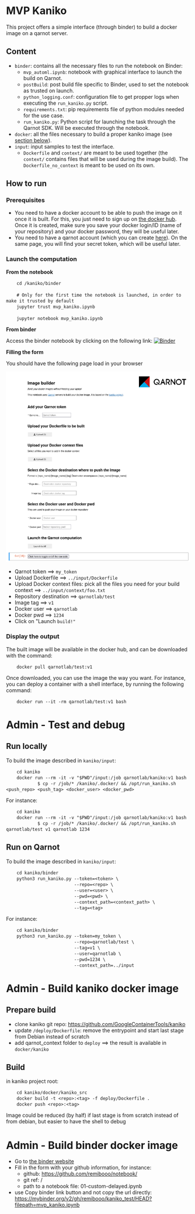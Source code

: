 # MVP Kaniko

This project offers a simple interface (through binder) to build a docker image on a qarnot server.

## Content


* `binder`: contains all the necessary files to run the notebook on Binder:
  * `mvp_automl.ipynb`: notebook with graphical interface to launch the build on Qarnot.
  * `postBuild`: post build file specific to Binder, used to set the notebook as trusted on launch.
  * `python_logging.conf`: configuration file to get propper logs when executing the `run_kaniko.py` script.
  * `requirements.txt`: pip requirements file of python modules needed for the use case.
  * `run_kaniko.py`: Python script for launching the task through the Qarnot SDK. Will be executed through the notebook.
* `docker`: all the files necessary to build a proper kaniko image (see [section below](#admin---build-kaniko-docker-image)).
* `input`: input samples to test the interface.
  * `Dockerfile` and `context/` are meant to be used together (the `context/` contains files that will be used during the image build). The `Dockerfile_no_context` is meant to be used on its own.



## How to run

### Prerequisites

* You need to have a docker account to be able to push the image on it once it is built. For this, you just need to sign up on [the docker hub](https://hub.docker.com/). Once it is created, make sure you save your docker login/ID (name of your repository) and your docker password, they will be useful later.
* You need to have a qarnot account (which you can create [here](https://account.qarnot.com/)). On the same page, you will find your secret token, which will be useful later.


### Launch the computation

**From the notebook**

        cd /kaniko/binder

        # Only for the first time the notebook is launched, in order to make it trusted by default
        jupyter trust mvp_kaniko.ipynb

        jupyter notebook mvp_kaniko.ipynb


**From binder**

Access the binder notebook by clicking on the following link: [![Binder](https://mybinder.org/badge_logo.svg)](https://www.google.com/search?channel=fs&client=ubuntu&q=what+did+you+exect) 


**Filling the form**

You should have the following page load in your browser

<img src="./screenshots/screenshot.png" alt="notebook">

* Qarnot token ==> ```my_token```
* Upload Dockerfile ==> ```../input/Dockerfile```
* Upload Docker context files: pick all the files you need for your build context ==> ```../input/context/foo.txt```
* Repository destination ==> ```qarnotlab/test```
* Image tag ==> ```v1```
* Docker user ==> ```qarnotlab```
* Docker pwd ==> ```1234```
* Click on "Launch ```build!"```


### Display the output

The built image will be available in the docker hub, and can be downloaded with the command:

        docker pull qarnotlab/test:v1

Once downloaded, you can use the image the way you want. For instance, you can deploy a container with a shell interface, by running the following command:

        docker run --it -rm qarnotlab/test:v1 bash



# Admin - Test and debug

## Run locally

To build the image described in ```kaniko/input```:

        cd kaniko
        docker run --rm -it -v "$PWD"/input:/job qarnotlab/kaniko:v1 bash
                $ cp -r /job/* /kaniko/.docker/ && /opt/run_kaniko.sh <push_repo> <push_tag> <docker_user> <docker_pwd>

For instance:

        cd kaniko
        docker run --rm -it -v "$PWD"/input:/job qarnotlab/kaniko:v1 bash
                $ cp -r /job/* /kaniko/.docker/ && /opt/run_kaniko.sh qarnotlab/test v1 qarnotlab 1234


## Run on Qarnot

To build the image described in ```kaniko/input```:

        cd kaniko/binder
        python3 run_kaniko.py --token=<token> \
                              --repo=<repo> \
                              --user=<user> \
                              --pwd=<pwd> \
                              --context_path=<context_path> \
                              --tag=<tag>

For instance:

        cd kaniko/binder
        python3 run_kaniko.py --token=my_token \
                              --repo=qarnotlab/test \
                              --tag=v1 \
                              --user=qarnotlab \
                              --pwd=1234 \
                              --context_path=../input



# Admin - Build kaniko docker image

## Prepare build

* clone kaniko git repo: https://github.com/GoogleContainerTools/kaniko
* update ```/deploy/Dockerfile```: remove the entrypoint and start last stage from Debian instead of scratch
* add qarnot_context folder to ```deploy```
==> the result is available in ```docker/kaniko```


## Build

in kaniko project root:

        cd kaniko/docker/kaniko_src
        docker build -t <repo>:<tag> -f deploy/Dockerfile .
        docker push <repo>:<tag>

Image could be reduced (by half) if last stage is from scratch instead of from debian, but easier to have the shell to debug



# Admin - Build binder docker image

* Go to [the binder website](https://mybinder.org )
* Fill in the form with your github information, for instance:
  * github: https://github.com/remibooo/notebook/ 
  * git ref: /
  * path to a notebook file: 01-custom-delayed.ipynb 
* use Copy binder link button and not copy the url directly: https://mybinder.org/v2/gh/remibooo/kaniko_test/HEAD?filepath=mvp_kaniko.ipynb